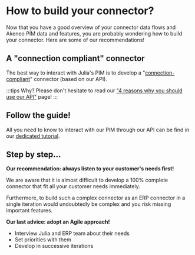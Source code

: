# How to build your connector?

Now that you have a good overview of your connector data flows and Akeneo PIM data and features, you are probably wondering how to build your connector.
Here are some of our recommendations!

## A "connection compliant" connector

The best way to interact with Julia's PIM is to develop a "[connection-compliant](https://help.akeneo.com/pim/serenity/articles/what-is-a-connection.html)" connector (based on our API).

:::tips
Why?
Please don't hesitate to read our ["4 reasons why you should use our API"](https://api.akeneo.com/documentation/why-the-api.html#4-reasons-why-you-should-use-our-api) page!
:::

## Follow the guide!

All you need to know to interact with our PIM through our API can be find in our [dedicated tutorial](https://api.akeneo.com/getting-started/connect-the-pim-4x/welcome.html).

## Step by step...

**Our recommendation: always listen to your customer's needs first!**

We are aware that it is almost difficult to develop a 100% complete connector that fit all your customer needs immediately.

Furthermore, to build such a complex connector as an ERP connector in a single iteration would undoubtedly be complex and you risk missing important features.

**Our last advice: adopt an Agile approach!**

* Interview Julia and ERP team about their needs
* Set priorities with them
* Develop in successive iterations

